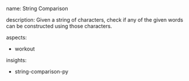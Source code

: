 name: String Comparison

description: Given a string of characters, check if any of the given words can be constructed using those characters.

aspects:
  - workout

insights:
  - string-comparison-py